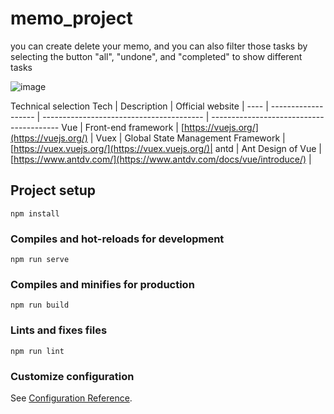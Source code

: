 # memo_project

you can create delete your memo, and you can also filter those tasks by selecting the button "all", "undone", and "completed" to show different tasks

![image](https://img-blog.csdnimg.cn/20200804093027941.png?x-oss-process=image/watermark,type_ZmFuZ3poZW5naGVpdGk,shadow_10,text_aHR0cHM6Ly9ibG9nLmNzZG4ubmV0L3dlaXhpbl80MjY1NTcxNw==,size_16,color_FFFFFF,t_70)

Technical selection
 Tech | Description         | Official website                         |
 ---- | ------------------- | ---------------------------------------- | ---------------------------------------- 
 Vue  | Front-end framework | [https://vuejs.org/](https://vuejs.org/) |
Vuex | Global State Management Framework | [https://vuex.vuejs.org/](https://vuex.vuejs.org/)|
antd | Ant Design of Vue | [https://www.antdv.com/](https://www.antdv.com/docs/vue/introduce/) |




## Project setup

```
npm install
```

### Compiles and hot-reloads for development
```
npm run serve
```

### Compiles and minifies for production
```
npm run build
```

### Lints and fixes files
```
npm run lint
```

### Customize configuration
See [Configuration Reference](https://cli.vuejs.org/config/).

